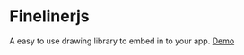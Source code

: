 # Finelinerjs
A easy to use drawing library to embed in to your app. [Demo](https://finelinerjs.lukegibson.dev)

